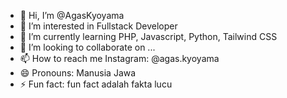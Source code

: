- 👋 Hi, I’m @AgasKyoyama
- 👀 I’m interested in Fullstack Developer
- 🌱 I’m currently learning PHP, Javascript, Python, Tailwind CSS
- 💞️ I’m looking to collaborate on ...
- 📫 How to reach me Instagram: @agas.kyoyama
- 😄 Pronouns: Manusia Jawa
- ⚡ Fun fact: fun fact adalah fakta lucu

<!---
AgasKyoyama/AgasKyoyama is a ✨ special ✨ repository because its `README.md` (this file) appears on your GitHub profile.
You can click the Preview link to take a look at your changes.
--->
